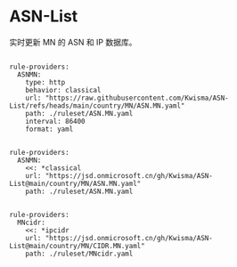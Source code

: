 
# ASN-List

实时更新 MN 的 ASN 和 IP 数据库。

<pre><code class="language-javascript">
rule-providers:
  ASNMN:
    type: http
    behavior: classical
    url: "https://raw.githubusercontent.com/Kwisma/ASN-List/refs/heads/main/country/MN/ASN.MN.yaml"
    path: ./ruleset/ASN.MN.yaml
    interval: 86400
    format: yaml
</code></pre>

<pre><code class="language-javascript">
rule-providers:
  ASNMN:
    <<: *classical
    url: "https://jsd.onmicrosoft.cn/gh/Kwisma/ASN-List@main/country/MN/ASN.MN.yaml"
    path: ./ruleset/ASN.MN.yaml
</code></pre>

<pre><code class="language-javascript">
rule-providers:
  MNcidr:
    <<: *ipcidr
    url: "https://jsd.onmicrosoft.cn/gh/Kwisma/ASN-List@main/country/MN/CIDR.MN.yaml"
    path: ./ruleset/MNcidr.yaml
</code></pre>